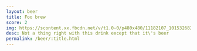 ```yaml
---
layout: beer
title: Foo brew
score: 2
img: https://scontent.xx.fbcdn.net/v/t1.0-0/p480x480/11182107_10153268257443745_4399139666821958419_n.jpg?oh=e770012258225a3bc21722e59825e444&oe=5879C373
desc: Not a thing right with this drink except that it\'s beer
permalink: /beer/:title.html
---
```

